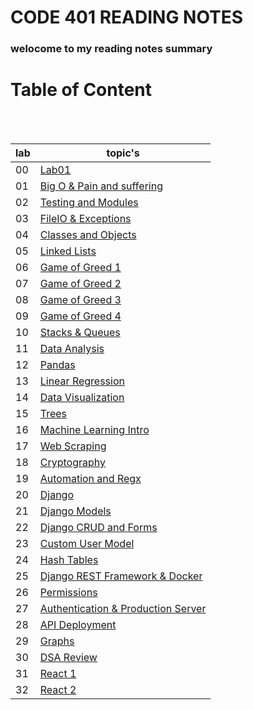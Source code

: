 # CODE 401 READING NOTES

### welocome to my reading notes summary

# Table of Content

<br><br>

| lab | topic's                                                                                                                                       |
| --- | --------------------------------------------------------------------------------------------------------------------------------------------- |
| 00  | [Lab01](https://amarh-ayman.github.io/reading-notes/Code%20401%20-%20Advanced%20Software%20Development/Code%20401%20Reading_Notes)            |
| 01  | [Big O & Pain and suffering](https://amarh-ayman.github.io/reading-notes/Code%20401%20-%20Advanced%20Software%20Development/read_01)          |
| 02  | [Testing and Modules](https://amarh-ayman.github.io/reading-notes/Code%20401%20-%20Advanced%20Software%20Development/read_02)                 |
| 03  | [FileIO & Exceptions](https://amarh-ayman.github.io/reading-notes/Code%20401%20-%20Advanced%20Software%20Development/read_03)                 |
| 04  | [Classes and Objects](https://amarh-ayman.github.io/reading-notes/Code%20401%20-%20Advanced%20Software%20Development/read_04)                 |
| 05  | [Linked Lists](https://amarh-ayman.github.io/reading-notes/Code%20401%20-%20Advanced%20Software%20Development/read_05)                        |
| 06  | [Game of Greed 1](https://amarh-ayman.github.io/reading-notes/Code%20401%20-%20Advanced%20Software%20Development/read_06)                     |
| 07  | [Game of Greed 2](https://amarh-ayman.github.io/reading-notes/Code%20401%20-%20Advanced%20Software%20Development/read_07)                     |
| 08  | [Game of Greed 3](https://amarh-ayman.github.io/reading-notes/Code%20401%20-%20Advanced%20Software%20Development/read_08)                     |
| 09  | [Game of Greed 4](https://amarh-ayman.github.io/reading-notes/Code%20401%20-%20Advanced%20Software%20Development/read_09)                     |
| 10  | [Stacks & Queues](https://amarh-ayman.github.io/reading-notes/Code%20401%20-%20Advanced%20Software%20Development/read_10)                     |
| 11  | [Data Analysis](https://amarh-ayman.github.io/reading-notes/Code%20401%20-%20Advanced%20Software%20Development/read_11)                       |
| 12  | [Pandas](https://amarh-ayman.github.io/reading-notes/Code%20401%20-%20Advanced%20Software%20Development/read_12)                              |
| 13  | [Linear Regression](https://amarh-ayman.github.io/reading-notes/Code%20401%20-%20Advanced%20Software%20Development/read_13)                   |
| 14  | [Data Visualization](https://amarh-ayman.github.io/reading-notes/Code%20401%20-%20Advanced%20Software%20Development/read_14)                  |
| 15  | [Trees](https://amarh-ayman.github.io/reading-notes/Code%20401%20-%20Advanced%20Software%20Development/read_15)                               |
| 16  | [Machine Learning Intro](https://amarh-ayman.github.io/reading-notes/Code%20401%20-%20Advanced%20Software%20Development/read_16)              |
| 17  | [Web Scraping](https://amarh-ayman.github.io/reading-notes/Code%20401%20-%20Advanced%20Software%20Development/read_17)                        |
| 18  | [Cryptography](https://amarh-ayman.github.io/reading-notes/Code%20401%20-%20Advanced%20Software%20Development/read_18)                        |
| 19  | [Automation and Regx](https://amarh-ayman.github.io/reading-notes/Code%20401%20-%20Advanced%20Software%20Development/read_19)                 |
| 20  | [Django](https://amarh-ayman.github.io/reading-notes/Code%20401%20-%20Advanced%20Software%20Development/read_20)                              |
| 21  | [Django Models](https://amarh-ayman.github.io/reading-notes/Code%20401%20-%20Advanced%20Software%20Development/read_21)                       |
| 22  | [Django CRUD and Forms](https://amarh-ayman.github.io/reading-notes/Code%20401%20-%20Advanced%20Software%20Development/read_22)               |
| 23  | [Custom User Model](https://amarh-ayman.github.io/reading-notes/Code%20401%20-%20Advanced%20Software%20Development/read_23)                   |
| 24  | [Hash Tables](https://amarh-ayman.github.io/reading-notes/Code%20401%20-%20Advanced%20Software%20Development/read_24)                         |
| 25  | [Django REST Framework & Docker](https://amarh-ayman.github.io/reading-notes/Code%20401%20-%20Advanced%20Software%20Development/read_25)      |
| 26  | [Permissions](https://amarh-ayman.github.io/reading-notes/Code%20401%20-%20Advanced%20Software%20Development/read_26)                         |
| 27  | [ Authentication & Production Server](https://amarh-ayman.github.io/reading-notes/Code%20401%20-%20Advanced%20Software%20Development/read_27) |
| 28  | [API Deployment](https://amarh-ayman.github.io/reading-notes/Code%20401%20-%20Advanced%20Software%20Development/read_28)                      |
| 29  | [Graphs](https://amarh-ayman.github.io/reading-notes/Code%20401%20-%20Advanced%20Software%20Development/read_29)                              |
| 30  | [DSA Review](https://amarh-ayman.github.io/reading-notes/Code%20401%20-%20Advanced%20Software%20Development/read_30)                          |
| 31  | [React 1](https://amarh-ayman.github.io/reading-notes/Code%20401%20-%20Advanced%20Software%20Development/read_31)                             |
| 32  | [React 2](https://amarh-ayman.github.io/reading-notes/Code%20401%20-%20Advanced%20Software%20Development/read_32)                             |

